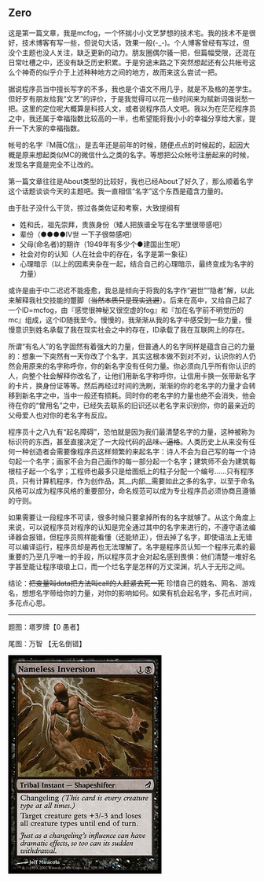 Zero
----

这是第一篇文章，我是mcfog，一个怀揣小小文艺梦想的技术宅。我的技术不是很好，技术博客有写一些，但说句大话，效果一般(-_-)。个人博客曾经有写过，但没个主题也没人关注，缺乏更新的动力。朋友圈偶尔骚一把，但篇幅受限，还混在日常吐槽之中，还没有缺乏历史积累。于是穷途末路之下突然想起还有公共帐号这么个神奇的似乎介于上述种种地方之间的地方，故而来这么尝试一把。

据说程序员当中擅长写字的不多，我也是个语文不用几乎，就是不及格的差学生。但好歹有朋友给我“文艺”的评价，于是我觉得可以花一些时间来为赋新词强说愁一把。这里的定位呢大概算是科技人文，或者说程序员人文吧。我以为在茫茫程序员之中，我还属于幸福指数比较高的一半，也希望能将我小小的幸福分享给大家，提升一下大家的幸福指数。

帐号的名字『M薇C信』，是去年还是前年的时候，随便点点的时候起的，起因大概是原来想起类似MC的微信什么之类的名字。等想把公众帐号注册起来的时候，发现名字竟是完全不让改的。

第一篇文章往往是About类型的比较好，我也已经About了好久了，那么顺着名字这个话题谈谈今天的主题吧。我一直相信“名字”这个东西是蕴含力量的。

由于肚子没什么干货，掠过各类佐证和考察，大致提纲有

+ 姓和氏，祖先崇拜，贵族身份（矮人把族谱全写在名字里很带感吧）
+ 辈份（●●●●IV世 一下子很带感吧）
+ 父母(命名者)的期许（1949年有多少个●建国出生呢）
+ 社会对你的认知（人在社会中的存在，名字是第一象征）
+ 心理暗示（以上的因素夹杂在一起，结合自己的心理暗示，最终变成为名字的力量）

或许是由于中二迟迟不能痊愈，我总是倾向于将我的名字作“避世”“隐者”解，以此来解释我社交技能的蹩脚（<del>当然本质只是现实逃避</del>）。后来在高中，又给自己起了一个ID=mcfog，由『感觉很神秘又很空虚的fog』和『加在名字前不明觉历的mc』组成，这个ID随我至今。慢慢的，我渐渐从我的名字中感受到一些力量，慢慢意识到姓名承载了我在现实社会之中的存在，ID承载了我在互联网上的存在。

所谓“有名人”的名字固然有着强大的力量，但普通人的名字同样是蕴含自己的力量的：想象一下突然有一天你改了个名字，其实这根本做不到对不对，认识你的人仍然会用原来的名字称呼你，你的新名字没有任何力量。你必须向几乎所有你认识的人，向整个社会解释你改名了，让他们用新名字称呼你，让信用卡换一张带新名字的卡片，换身份证等等。然后再经过时间的洗刷，渐渐的你的老名字的力量才会转移到新名字之中，当中一般还有损耗。同时你的老名字的力量也绝不会消失，他会待在你的“曾用名”之中，已经失去联系的旧识还以老名字来识别你，你的最亲近的父母爱人也对你的老名字有反应。

程序员十之八九有“起名障碍”，恐怕就是因为我们最清楚名字的力量，这种被称为标识符的东西，甚至直接决定了一大段代码的品味<del>、逼格</del>。人类历史上从来没有任何一种创造者会需要像程序员这样频繁的来起名字：诗人不会为自己写的每一个诗句起一个名字；画家不会为自己画作的每一部分起一个名字；建筑师不会为建筑每根柱子起一个名字；工程师也最多只是给图纸上的柱子分配一个编号……只有程序员，只有计算机程序，作为创作品，其__内部__需要如此之多的名字，以至于命名风格可以成为程序风格的重要部分，命名规范可以成为专业程序员必须协商且遵循的守则。

如果需要让一段程序不可读，很多时候只要拿掉所有的名字就够了。从这个角度上来说，可以说程序员对程序的认知是完全通过其中的名字来进行的，不遵守语法编译器会报错，但程序员照样能看懂（还能矫正），但去掉了名字，即使语法上无错可以编译运行，程序员却是再也无法理解了。名字是程序员认知一个程序元素的最重要的乃至几乎唯一的手段，所以程序员才会对起名感到畏惧：他们清楚一堆好名字甚至能让程序琅琅上口，而一个烂名字是怎样的万丈深渊，坑人于无形之间。

结论：<del>把变量叫data把方法叫call的人赶紧去死一死</del> 珍惜自己的姓名、网名、游戏名，想想名字带给你的力量，对你的影响如何。如果有机会起名字，多花点时间，多花点心思。

---

题图：塔罗牌【0 愚者】

尾图：万智 【无名倒错】

![](lw128.jpg)